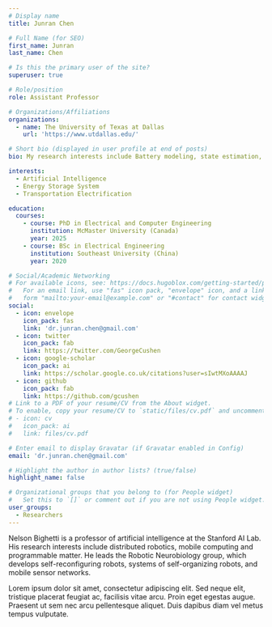 ```yaml
---
# Display name
title: Junran Chen

# Full Name (for SEO)
first_name: Junran
last_name: Chen

# Is this the primary user of the site?
superuser: true

# Role/position
role: Assistant Professor

# Organizations/Affiliations
organizations:
  - name: The University of Texas at Dallas
    url: 'https://www.utdallas.edu/'

# Short bio (displayed in user profile at end of posts)
bio: My research interests include Battery modeling, state estimation, aging, management, and applications of artificial intelligence in energy storage system.

interests:
  - Artificial Intelligence
  - Energy Storage System
  - Transportation Electrification

education:
  courses:
    - course: PhD in Electrical and Computer Engineering
      institution: McMaster University (Canada)
      year: 2025
    - course: BSc in Electrical Engineering
      institution: Southeast University (China)
      year: 2020

# Social/Academic Networking
# For available icons, see: https://docs.hugoblox.com/getting-started/page-builder/#icons
#   For an email link, use "fas" icon pack, "envelope" icon, and a link in the
#   form "mailto:your-email@example.com" or "#contact" for contact widget.
social:
  - icon: envelope
    icon_pack: fas
    link: 'dr.junran.chen@gmail.com'
  - icon: twitter
    icon_pack: fab
    link: https://twitter.com/GeorgeCushen
  - icon: google-scholar
    icon_pack: ai
    link: https://scholar.google.co.uk/citations?user=sIwtMXoAAAAJ
  - icon: github
    icon_pack: fab
    link: https://github.com/gcushen
# Link to a PDF of your resume/CV from the About widget.
# To enable, copy your resume/CV to `static/files/cv.pdf` and uncomment the lines below.
# - icon: cv
#   icon_pack: ai
#   link: files/cv.pdf

# Enter email to display Gravatar (if Gravatar enabled in Config)
email: 'dr.junran.chen@gmail.com'

# Highlight the author in author lists? (true/false)
highlight_name: false

# Organizational groups that you belong to (for People widget)
#   Set this to `[]` or comment out if you are not using People widget.
user_groups:
  - Researchers
---
```


Nelson Bighetti is a professor of artificial intelligence at the Stanford AI Lab. His research interests include distributed robotics, mobile computing and programmable matter. He leads the Robotic Neurobiology group, which develops self-reconfiguring robots, systems of self-organizing robots, and mobile sensor networks.

Lorem ipsum dolor sit amet, consectetur adipiscing elit. Sed neque elit, tristique placerat feugiat ac, facilisis vitae arcu. Proin eget egestas augue. Praesent ut sem nec arcu pellentesque aliquet. Duis dapibus diam vel metus tempus vulputate.
